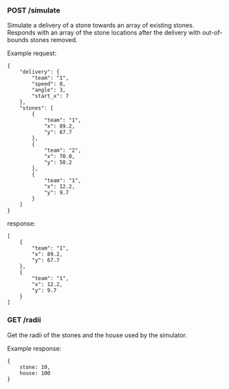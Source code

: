 ### POST /simulate

Simulate a delivery of a stone towards an array of existing stones.
Responds with an array of the stone locations after the delivery with out-of-bounds
stones removed.

Example request:
```
{
    "delivery": {
        "team": "1",
        "speed": 8,
        "angle": 3,
        "start_x": 7
    },
    "stones": [
        {
            "team": "1",
            "x": 89.2,
            "y": 67.7
        },
        {
            "team": "2",
            "x": 70.0,
            "y": 50.2
        },
        {
            "team": "1",
            "x": 12.2,
            "y": 9.7
        }
    ]
}
```
response:
```
[
    {
        "team": "1",
        "x": 89.2,
        "y": 67.7
    },
    {
        "team": "1",
        "x": 12.2,
        "y": 9.7
    }
]
```
### GET /radii

Get the radii of the stones and the house used by the simulator.

Example response:

```
{
    stone: 10,
    house: 100
}
```